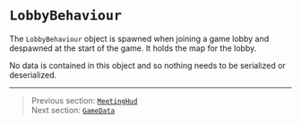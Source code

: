 # `LobbyBehaviour`

The `LobbyBehaviour` object is spawned when joining a game lobby and despawned at the start of the game. It holds the map for the lobby.

No data is contained in this object and so nothing needs to be serialized or deserialized.

---

> Previous section: [`MeetingHud`](01_meetinghud.md)<br>
> Next section: [`GameData`](03_gamedata.md)
